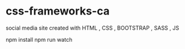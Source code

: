 # css-frameworks-ca

social media site created with HTML , CSS , BOOTSTRAP , SASS , JS

npm install
npm run watch
